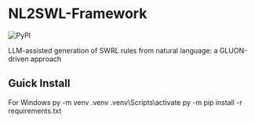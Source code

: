 # NL2SWL-Framework
![PyPI](https://img.shields.io/pypi/v/langchain-core)

LLM-assisted generation of SWRL rules from natural language: a GLUON-driven approach 

## Guick Install
For Windows
py -m venv .venv
.venv\Scripts\activate
py -m pip install -r requirements.txt
